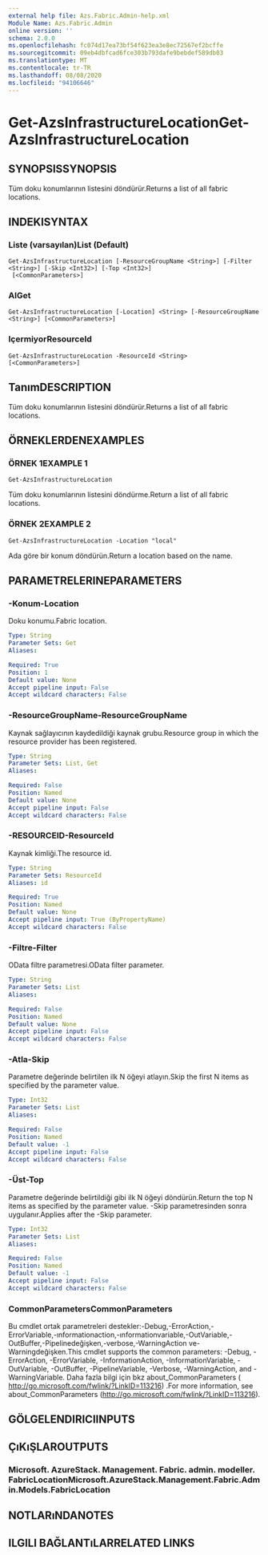 ```yaml
---
external help file: Azs.Fabric.Admin-help.xml
Module Name: Azs.Fabric.Admin
online version: ''
schema: 2.0.0
ms.openlocfilehash: fc074d17ea73bf54f623ea3e8ec72567ef2bcffe
ms.sourcegitcommit: 09eb4dbfcad6fce303b793dafe9bebdef589db03
ms.translationtype: MT
ms.contentlocale: tr-TR
ms.lasthandoff: 08/08/2020
ms.locfileid: "94106646"
---
```

# <span data-ttu-id="cba5a-101">Get-AzsInfrastructureLocation</span><span class="sxs-lookup"><span data-stu-id="cba5a-101">Get-AzsInfrastructureLocation</span></span>

## <span data-ttu-id="cba5a-102">SYNOPSIS</span><span class="sxs-lookup"><span data-stu-id="cba5a-102">SYNOPSIS</span></span>
<span data-ttu-id="cba5a-103">Tüm doku konumlarının listesini döndürür.</span><span class="sxs-lookup"><span data-stu-id="cba5a-103">Returns a list of all fabric locations.</span></span>

## <span data-ttu-id="cba5a-104">INDEKI</span><span class="sxs-lookup"><span data-stu-id="cba5a-104">SYNTAX</span></span>

### <span data-ttu-id="cba5a-105">Liste (varsayılan)</span><span class="sxs-lookup"><span data-stu-id="cba5a-105">List (Default)</span></span>
```
Get-AzsInfrastructureLocation [-ResourceGroupName <String>] [-Filter <String>] [-Skip <Int32>] [-Top <Int32>]
 [<CommonParameters>]
```

### <span data-ttu-id="cba5a-106">Al</span><span class="sxs-lookup"><span data-stu-id="cba5a-106">Get</span></span>
```
Get-AzsInfrastructureLocation [-Location] <String> [-ResourceGroupName <String>] [<CommonParameters>]
```

### <span data-ttu-id="cba5a-107">Içermiyor</span><span class="sxs-lookup"><span data-stu-id="cba5a-107">ResourceId</span></span>
```
Get-AzsInfrastructureLocation -ResourceId <String> [<CommonParameters>]
```

## <span data-ttu-id="cba5a-108">Tanım</span><span class="sxs-lookup"><span data-stu-id="cba5a-108">DESCRIPTION</span></span>
<span data-ttu-id="cba5a-109">Tüm doku konumlarının listesini döndürür.</span><span class="sxs-lookup"><span data-stu-id="cba5a-109">Returns a list of all fabric locations.</span></span>

## <span data-ttu-id="cba5a-110">ÖRNEKLERDEN</span><span class="sxs-lookup"><span data-stu-id="cba5a-110">EXAMPLES</span></span>

### <span data-ttu-id="cba5a-111">ÖRNEK 1</span><span class="sxs-lookup"><span data-stu-id="cba5a-111">EXAMPLE 1</span></span>
```
Get-AzsInfrastructureLocation
```

<span data-ttu-id="cba5a-112">Tüm doku konumlarının listesini döndürme.</span><span class="sxs-lookup"><span data-stu-id="cba5a-112">Return a list of all fabric locations.</span></span>

### <span data-ttu-id="cba5a-113">ÖRNEK 2</span><span class="sxs-lookup"><span data-stu-id="cba5a-113">EXAMPLE 2</span></span>
```
Get-AzsInfrastructureLocation -Location "local"
```

<span data-ttu-id="cba5a-114">Ada göre bir konum döndürün.</span><span class="sxs-lookup"><span data-stu-id="cba5a-114">Return a location based on the name.</span></span>

## <span data-ttu-id="cba5a-115">PARAMETRELERINE</span><span class="sxs-lookup"><span data-stu-id="cba5a-115">PARAMETERS</span></span>

### <span data-ttu-id="cba5a-116">-Konum</span><span class="sxs-lookup"><span data-stu-id="cba5a-116">-Location</span></span>
<span data-ttu-id="cba5a-117">Doku konumu.</span><span class="sxs-lookup"><span data-stu-id="cba5a-117">Fabric location.</span></span>

```yaml
Type: String
Parameter Sets: Get
Aliases:

Required: True
Position: 1
Default value: None
Accept pipeline input: False
Accept wildcard characters: False
```

### <span data-ttu-id="cba5a-118">-ResourceGroupName</span><span class="sxs-lookup"><span data-stu-id="cba5a-118">-ResourceGroupName</span></span>
<span data-ttu-id="cba5a-119">Kaynak sağlayıcının kaydedildiği kaynak grubu.</span><span class="sxs-lookup"><span data-stu-id="cba5a-119">Resource group in which the resource provider has been registered.</span></span>

```yaml
Type: String
Parameter Sets: List, Get
Aliases:

Required: False
Position: Named
Default value: None
Accept pipeline input: False
Accept wildcard characters: False
```

### <span data-ttu-id="cba5a-120">-RESOURCEID</span><span class="sxs-lookup"><span data-stu-id="cba5a-120">-ResourceId</span></span>
<span data-ttu-id="cba5a-121">Kaynak kimliği.</span><span class="sxs-lookup"><span data-stu-id="cba5a-121">The resource id.</span></span>

```yaml
Type: String
Parameter Sets: ResourceId
Aliases: id

Required: True
Position: Named
Default value: None
Accept pipeline input: True (ByPropertyName)
Accept wildcard characters: False
```

### <span data-ttu-id="cba5a-122">-Filtre</span><span class="sxs-lookup"><span data-stu-id="cba5a-122">-Filter</span></span>
<span data-ttu-id="cba5a-123">OData filtre parametresi.</span><span class="sxs-lookup"><span data-stu-id="cba5a-123">OData filter parameter.</span></span>

```yaml
Type: String
Parameter Sets: List
Aliases:

Required: False
Position: Named
Default value: None
Accept pipeline input: False
Accept wildcard characters: False
```

### <span data-ttu-id="cba5a-124">-Atla</span><span class="sxs-lookup"><span data-stu-id="cba5a-124">-Skip</span></span>
<span data-ttu-id="cba5a-125">Parametre değerinde belirtilen ilk N öğeyi atlayın.</span><span class="sxs-lookup"><span data-stu-id="cba5a-125">Skip the first N items as specified by the parameter value.</span></span>

```yaml
Type: Int32
Parameter Sets: List
Aliases:

Required: False
Position: Named
Default value: -1
Accept pipeline input: False
Accept wildcard characters: False
```

### <span data-ttu-id="cba5a-126">-Üst</span><span class="sxs-lookup"><span data-stu-id="cba5a-126">-Top</span></span>
<span data-ttu-id="cba5a-127">Parametre değerinde belirtildiği gibi ilk N öğeyi döndürün.</span><span class="sxs-lookup"><span data-stu-id="cba5a-127">Return the top N items as specified by the parameter value.</span></span>
<span data-ttu-id="cba5a-128">-Skip parametresinden sonra uygulanır.</span><span class="sxs-lookup"><span data-stu-id="cba5a-128">Applies after the -Skip parameter.</span></span>

```yaml
Type: Int32
Parameter Sets: List
Aliases:

Required: False
Position: Named
Default value: -1
Accept pipeline input: False
Accept wildcard characters: False
```

### <span data-ttu-id="cba5a-129">CommonParameters</span><span class="sxs-lookup"><span data-stu-id="cba5a-129">CommonParameters</span></span>
<span data-ttu-id="cba5a-130">Bu cmdlet ortak parametreleri destekler:-Debug,-ErrorAction,-ErrorVariable,-ınformationaction,-ınformationvariable,-OutVariable,-OutBuffer,-Pipelinedeğişken,-verbose,-WarningAction ve-Warningdeğişken.</span><span class="sxs-lookup"><span data-stu-id="cba5a-130">This cmdlet supports the common parameters: -Debug, -ErrorAction, -ErrorVariable, -InformationAction, -InformationVariable, -OutVariable, -OutBuffer, -PipelineVariable, -Verbose, -WarningAction, and -WarningVariable.</span></span> <span data-ttu-id="cba5a-131">Daha fazla bilgi için bkz about_CommonParameters ( http://go.microsoft.com/fwlink/?LinkID=113216) .</span><span class="sxs-lookup"><span data-stu-id="cba5a-131">For more information, see about_CommonParameters (http://go.microsoft.com/fwlink/?LinkID=113216).</span></span>

## <span data-ttu-id="cba5a-132">GÖLGELENDIRICI</span><span class="sxs-lookup"><span data-stu-id="cba5a-132">INPUTS</span></span>

## <span data-ttu-id="cba5a-133">ÇıKıŞLAR</span><span class="sxs-lookup"><span data-stu-id="cba5a-133">OUTPUTS</span></span>

### <span data-ttu-id="cba5a-134">Microsoft. AzureStack. Management. Fabric. admin. modeller. FabricLocation</span><span class="sxs-lookup"><span data-stu-id="cba5a-134">Microsoft.AzureStack.Management.Fabric.Admin.Models.FabricLocation</span></span>

## <span data-ttu-id="cba5a-135">NOTLARıNDA</span><span class="sxs-lookup"><span data-stu-id="cba5a-135">NOTES</span></span>

## <span data-ttu-id="cba5a-136">ILGILI BAĞLANTıLAR</span><span class="sxs-lookup"><span data-stu-id="cba5a-136">RELATED LINKS</span></span>
